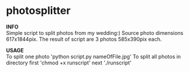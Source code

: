 # photosplitter
**INFO**  
Simple script to split photos from my wedding:)
Source photo dimensions 617x1844pix.
The result of script are 3 photos 585x390pix each.

**USAGE**  
To split one photo 'python script.py nameOfFile.jpg'
To split all photos in directory first 'chmod +x runscript' next './runscript'

